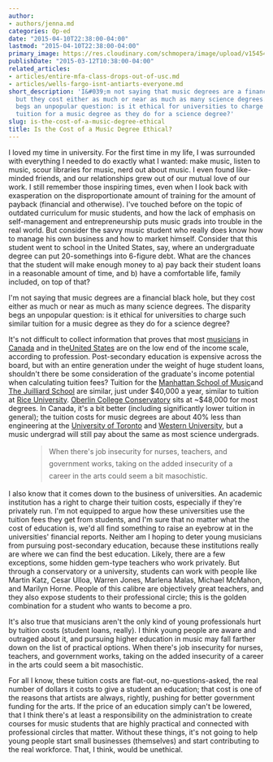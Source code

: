 ```yaml
---
author:
- authors/jenna.md
categories: Op-ed
date: "2015-04-10T22:38:00-04:00"
lastmod: "2015-04-10T22:38:00-04:00"
primary_image: https://res.cloudinary.com/schmopera/image/upload/v1545409169/media/webhook-uploads/1428719807440/RCM_Fotor.jpg.jpg
publishDate: "2015-03-12T10:38:00-04:00"
related_articles:
- articles/entire-mfa-class-drops-out-of-usc.md
- articles/wells-fargo-isnt-antiarts-everyone.md
short_description: 'I&#039;m not saying that music degrees are a financial black hole,
  but they cost either as much or near as much as many science degrees. The disparity
  begs an unpopular question: is it ethical for universities to charge such similar
  tuition for a music degree as they do for a science degree?'
slug: is-the-cost-of-a-music-degree-ethical
title: Is the Cost of a Music Degree Ethical?
---
```


<p>
	I loved my time in university. For the first time in my life, I was surrounded with everything I needed to do exactly what I wanted: make music, listen to music, scour libraries for music, nerd out about music. I even found like-minded friends, and our relationships grew out of our mutual love of our work. I still remember those inspiring times, even when I look back with exasperation on the disproportionate amount of training for the amount of payback (financial and otherwise). I've touched before on the topic of outdated curriculum for music students, and how the lack of emphasis on self-management and entrepreneurship puts music grads into trouble in the real world. But consider the savvy music student who really does know how to manage his own business and how to market himself. Consider that this student went to school in the United States, say, where an undergraduate degree can put 20-somethings into 6-figure debt. What are the chances that the student will make enough money to a) pay back their student loans in a reasonable amount of time, and b) have a comfortable life, family included, on top of that?
</p>
<p>
	<span class="s1">I'm not saying that music degrees are a financial black hole, but they cost either as much or near as much as many science degrees. The disparity begs an unpopular question: is it ethical for universities to charge such similar tuition for a music degree as they do for a science degree?</span>
</p>
<p>
	It's not difficult to collect information that proves that most <a href="http://work.chron.com/average-salary-musical-education-degree-20711.html" target="_blank">musicians</a> in <a href="http://www.canadianbusiness.com/companies-and-industries/canadas-best-jobs-2013-ranking/" target="_blank">Canada</a> and in the<a href="http://www.payscale.com/college-salary-report-2014/majors-that-pay-you-back" target="_blank">United States</a> are on the low end of the income scale, according to profession. Post-secondary education is expensive across the board, but with an entire generation under the weight of huge student loans, shouldn't there be some consideration of the graduate's income potential when calculating tuition fees? Tuition for the <a href="http://www.msmnyc.edu/Admissions/Tuition-Fees" target="_blank">Manhattan School of Music</a>and <a href="http://www.juilliard.edu/apply-audition/tuition-fees-and-expenses" target="_blank">The Juilliard School</a> are similar, just under $40,000 a year, similar to tuition at <a href="http://students.rice.edu/students/Tuition_Fees.asp" target="_blank">Rice University</a>. <a href="http://new.oberlin.edu/conservatory/admissions/finances/usa-students.dot" target="_blank">Oberlin College Conservatory</a> sits at ~$48,000 for most degrees. In Canada, it's a bit better (including significantly lower tuition in general); the tuition costs for music degrees are about 40% less than engineering at the <a href="http://www.provost.utoronto.ca/link/students/fees15/dom_music.htm" target="_blank">University of Toronto</a> and <a href="http://www.registrar.uwo.ca/student_finances/fees_refunds/pdfs%20fee%20schedule%20/Fall%20Winter%202014-2015%20UGRD%20fee%20schedule%20CDN.pdf" target="_blank">Western University</a>, but a music undergrad will still pay about the same as most science undergrads.
</p>
<figure data-type="quote" class="wy-figure-left">
<blockquote>
	<span rel="line-height: 24px;" style="line-height: 24px;">When there's job insecurity for nurses, teachers, and government works, taking on the added insecurity of a career in the arts could seem a bit masochistic.</span><br>
	
</blockquote>
</figure>
<p>
	I also know that it comes down to the business of universities. An academic institution has a right to charge their tuition costs, especially if they're privately run. I'm not equipped to argue how these universities use the tuition fees they get from students, and I'm sure that no matter what the cost of education is, we'd all find something to raise an eyebrow at in the universities' financial reports. Neither am I hoping to deter young musicians from pursuing post-secondary education, because these institutions really are where we can find the best education. Likely, there are a few exceptions, some hidden gem-type teachers who work privately. But through a conservatory or a university, students can work with people like Martin Katz, Cesar Ulloa, Warren Jones, Marlena Malas, Michael McMahon, and Marilyn Horne. People of this calibre are objectively great teachers, and they also expose students to their professional circle; this is the golden combination for a student who wants to become a pro.
</p>
<p>
	It's also true that musicians aren't the only kind of young professionals hurt by tuition costs (student loans, really). I think young people are aware and outraged about it, and pursuing higher education in music may fall farther down on the list of practical options. When there's job insecurity for nurses, teachers, and government works, taking on the added insecurity of a career in the arts could seem a bit masochistic.
</p>
<p>
	For all I know, these tuition costs are flat-out, no-questions-asked, the real number of dollars it costs to give a student an education; that cost is one of the reasons that artists are always, rightly, pushing for better government funding for the arts. If the price of an education simply can't be lowered, that I think there's at least a responsibility on the administration to create courses for music students that are highly practical and connected with professional circles that matter. Without these things, it's not going to help young people start small businesses (themselves) and start contributing to the real workforce. That, I think, would be unethical.
</p>
